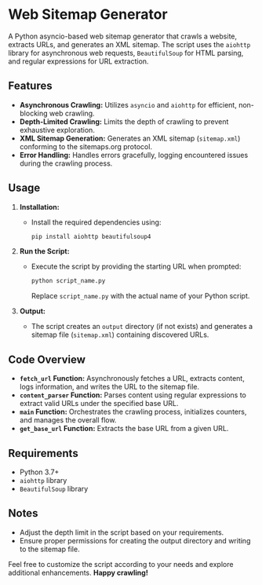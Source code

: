 # Web Sitemap Generator

A Python asyncio-based web sitemap generator that crawls a website, extracts URLs, and generates an XML sitemap. The script uses the `aiohttp` library for asynchronous web requests, `BeautifulSoup` for HTML parsing, and regular expressions for URL extraction.

## Features

- **Asynchronous Crawling:** Utilizes `asyncio` and `aiohttp` for efficient, non-blocking web crawling.
- **Depth-Limited Crawling:** Limits the depth of crawling to prevent exhaustive exploration.
- **XML Sitemap Generation:** Generates an XML sitemap (`sitemap.xml`) conforming to the sitemaps.org protocol.
- **Error Handling:** Handles errors gracefully, logging encountered issues during the crawling process.

## Usage

1. **Installation:**
   - Install the required dependencies using:
     ```bash
     pip install aiohttp beautifulsoup4
     ```

2. **Run the Script:**
   - Execute the script by providing the starting URL when prompted:
     ```bash
     python script_name.py
     ```
     Replace `script_name.py` with the actual name of your Python script.

3. **Output:**
   - The script creates an `output` directory (if not exists) and generates a sitemap file (`sitemap.xml`) containing discovered URLs.

## Code Overview

- **`fetch_url` Function:** Asynchronously fetches a URL, extracts content, logs information, and writes the URL to the sitemap file.
- **`content_parser` Function:** Parses content using regular expressions to extract valid URLs under the specified base URL.
- **`main` Function:** Orchestrates the crawling process, initializes counters, and manages the overall flow.
- **`get_base_url` Function:** Extracts the base URL from a given URL.

## Requirements

- Python 3.7+
- `aiohttp` library
- `BeautifulSoup` library

## Notes

- Adjust the depth limit in the script based on your requirements.
- Ensure proper permissions for creating the output directory and writing to the sitemap file.

Feel free to customize the script according to your needs and explore additional enhancements. **Happy crawling!**